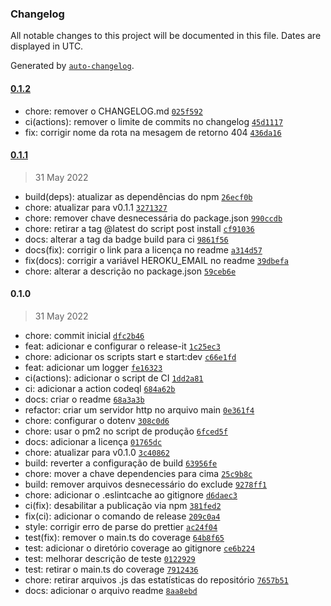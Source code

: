 ### Changelog

All notable changes to this project will be documented in this file. Dates are displayed in UTC.

Generated by [`auto-changelog`](https://github.com/CookPete/auto-changelog).

#### [0.1.2](https://github.com/JorgeLNJunior/typescript-boilerplate/compare/0.1.1...0.1.2)

- chore: remover o CHANGELOG.md [`025f592`](https://github.com/JorgeLNJunior/typescript-boilerplate/commit/025f59299331986074339d02e85d3e2009cee3d3)
- ci(actions): remover o limite de commits no changelog [`45d1117`](https://github.com/JorgeLNJunior/typescript-boilerplate/commit/45d11176d49d6c911469b8029f18083057baddb3)
- fix: corrigir nome da rota na mesagem de retorno 404 [`436da16`](https://github.com/JorgeLNJunior/typescript-boilerplate/commit/436da16a0deb6e1ff3721dd33de3deb0415624fc)

#### [0.1.1](https://github.com/JorgeLNJunior/typescript-boilerplate/compare/0.1.0...0.1.1)

> 31 May 2022

- build(deps): atualizar as dependências do npm [`26ecf0b`](https://github.com/JorgeLNJunior/typescript-boilerplate/commit/26ecf0b6efad05cbdefed50e6ecd2604188f67c6)
- chore: atualizar para v0.1.1 [`3271327`](https://github.com/JorgeLNJunior/typescript-boilerplate/commit/3271327aa8683ac6ba4584e38d4b677d0f65a0d7)
- chore: remover chave desnecessária do package.json [`990ccdb`](https://github.com/JorgeLNJunior/typescript-boilerplate/commit/990ccdb91cbf05a67b2611536fd324b18d51016e)
- chore: retirar a tag @latest do script post install [`cf91036`](https://github.com/JorgeLNJunior/typescript-boilerplate/commit/cf9103690cfb1c09225a3c296b0f3699a2d0a2f3)
- docs: alterar a tag da badge build para ci [`9861f56`](https://github.com/JorgeLNJunior/typescript-boilerplate/commit/9861f56eea045431ddee4a7510b07d3fe1e20db5)
- docs(fix): corrigir o link para a licença no readme [`a314d57`](https://github.com/JorgeLNJunior/typescript-boilerplate/commit/a314d57163a76538dad9512b24df374d72e8095c)
- fix(docs): corrigir a variável HEROKU_EMAIL no readme [`39dbefa`](https://github.com/JorgeLNJunior/typescript-boilerplate/commit/39dbefabd1e976637178a7cf26898981bc55f936)
- chore: alterar a descrição no package.json [`59ceb6e`](https://github.com/JorgeLNJunior/typescript-boilerplate/commit/59ceb6e8bfbd8b7789a2f4d65cb326de61b4bc68)

#### 0.1.0

> 31 May 2022

- chore: commit inicial [`dfc2b46`](https://github.com/JorgeLNJunior/typescript-boilerplate/commit/dfc2b462b68755d1ee630b9227335042dceef768)
- feat: adicionar e configurar o release-it [`1c25ec3`](https://github.com/JorgeLNJunior/typescript-boilerplate/commit/1c25ec30be54202c2a9b991597fb57fecc60d4e1)
- chore: adicionar os scripts start e start:dev [`c66e1fd`](https://github.com/JorgeLNJunior/typescript-boilerplate/commit/c66e1fd54c78f8937e066996c33de99c8031fd39)
- feat: adicionar um logger [`fe16323`](https://github.com/JorgeLNJunior/typescript-boilerplate/commit/fe163232c4a24f021db176c3a761a0c6453ddd5d)
- ci(actions): adicionar o script de CI [`1dd2a81`](https://github.com/JorgeLNJunior/typescript-boilerplate/commit/1dd2a811319a6a4fabb3230f65a9ad4eb49486d1)
- ci: adicionar a action codeql [`684a62b`](https://github.com/JorgeLNJunior/typescript-boilerplate/commit/684a62b0da4f706869f4185876cd607902e6665a)
- docs: criar o readme [`68a3a3b`](https://github.com/JorgeLNJunior/typescript-boilerplate/commit/68a3a3b53b622fe5d6680a30125c9ab034201ea9)
- refactor: criar um servidor http no arquivo main [`0e361f4`](https://github.com/JorgeLNJunior/typescript-boilerplate/commit/0e361f439782b5f42ff81b6ebc4dd1a7a9b1758f)
- chore: configurar o dotenv [`308c0d6`](https://github.com/JorgeLNJunior/typescript-boilerplate/commit/308c0d68d916dcfde5aea589d93aa0f2c65d29d8)
- chore: usar o pm2 no script de produção [`6fced5f`](https://github.com/JorgeLNJunior/typescript-boilerplate/commit/6fced5f743e2465ca3033aa6b2455f12779bde00)
- docs: adicionar a licença [`01765dc`](https://github.com/JorgeLNJunior/typescript-boilerplate/commit/01765dc58ca6b60d035ff993a5f6cb0a16107e6c)
- chore: atualizar para v0.1.0 [`3c40862`](https://github.com/JorgeLNJunior/typescript-boilerplate/commit/3c40862beaab20fae97ab456d031e6934a13552b)
- build: reverter a configuração de build [`63956fe`](https://github.com/JorgeLNJunior/typescript-boilerplate/commit/63956fe1968664e00603c480c280754bbcc9c452)
- chore: mover a chave dependencies para cima [`25c9b8c`](https://github.com/JorgeLNJunior/typescript-boilerplate/commit/25c9b8cb26a6b6e88efb97ccd62149dc43d53188)
- build: remover arquivos desnecessário do exclude [`9278ff1`](https://github.com/JorgeLNJunior/typescript-boilerplate/commit/9278ff195be3274fc50f3f29a23648d619d89133)
- chore: adicionar o .eslintcache ao gitignore [`d6daec3`](https://github.com/JorgeLNJunior/typescript-boilerplate/commit/d6daec359478b312dff4e2ace1f0b64914de9d9f)
- ci(fix): desabilitar a publicação via npm [`381fed2`](https://github.com/JorgeLNJunior/typescript-boilerplate/commit/381fed295c7d85555c0d333dd1893760ea0a245c)
- fix(ci): adicionar o comando de release [`209c0a4`](https://github.com/JorgeLNJunior/typescript-boilerplate/commit/209c0a4cd49399e280fc4bb88e8a559a7d6688bf)
- style: corrigir erro de parse do prettier [`ac24f04`](https://github.com/JorgeLNJunior/typescript-boilerplate/commit/ac24f042842fa8cfe85c815e76e5304919b0bc5b)
- test(fix): remover o main.ts do coverage [`64b8f65`](https://github.com/JorgeLNJunior/typescript-boilerplate/commit/64b8f65418941fb3e4aaca1040b91529e0af3eb7)
- test: adicionar o diretório coverage ao gitignore [`ce6b224`](https://github.com/JorgeLNJunior/typescript-boilerplate/commit/ce6b2248e2b469c0fae1eb93385da28fd17f708d)
- test: melhorar descrição de teste [`0122929`](https://github.com/JorgeLNJunior/typescript-boilerplate/commit/012292931591b158867040580917b055b0008867)
- test: retirar o main.ts do coverage [`7912436`](https://github.com/JorgeLNJunior/typescript-boilerplate/commit/7912436341e0b023ee0237c7cd76ca6f3b8b0719)
- chore: retirar arquivos .js das estatísticas do repositório [`7657b51`](https://github.com/JorgeLNJunior/typescript-boilerplate/commit/7657b51990886e414cd6b835cad3e94f7dfda1f9)
- docs: adicionar o arquivo readme [`8aa8ebd`](https://github.com/JorgeLNJunior/typescript-boilerplate/commit/8aa8ebd1a4959547eb40f53f5942b9f12d56e010)
